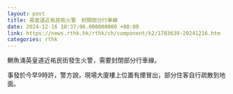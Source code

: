 ```yaml
---
layout: post
title: 英皇道近祐民街火警　封閉部分行車線
date: 2024-12-16 10:37:06.000000000 +08:00
link: https://news.rthk.hk/rthk/ch/component/k2/1783639-20241216.htm
categories: rthk
---
```


鰂魚涌英皇道近祐民街發生火警，需要封閉部分行車線。

事發於今早9時許，警方說，現場大廈樓上位置有煙冒出，部分住客自行疏散到地面。
